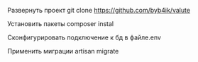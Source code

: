 Развернуть проект
git clone https://github.com/byb4ik/valute

Установить пакеты
composer instal

Сконфигурировать подключение к бд
в файле.env

Применить миграции
artisan migrate
